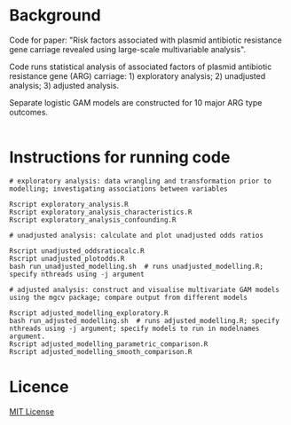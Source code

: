 # Background

Code for paper: "Risk factors associated with plasmid antibiotic resistance gene carriage revealed using large-scale multivariable analysis".<br>

Code runs statistical analysis of associated factors of plasmid antibiotic resistance gene (ARG) carriage: 1) exploratory analysis; 2) unadjusted analysis; 3) adjusted analysis.<br>

Separate logistic GAM models are constructed for 10 major ARG type outcomes.<br>
<br>

# Instructions for running code

```
# exploratory analysis: data wrangling and transformation prior to modelling; investigating associations between variables

Rscript exploratory_analysis.R
Rscript exploratory_analysis_characteristics.R 
Rscript exploratory_analysis_confounding.R

# unadjusted analysis: calculate and plot unadjusted odds ratios

Rscript unadjusted_oddsratiocalc.R
Rscript unadjusted_plotodds.R
bash run_unadjusted_modelling.sh  # runs unadjusted_modelling.R; specify nthreads using -j argument

# adjusted analysis: construct and visualise multivariate GAM models using the mgcv package; compare output from different models

Rscript adjusted_modelling_exploratory.R
bash run_adjusted_modelling.sh  # runs adjusted_modelling.R; specify nthreads using -j argument; specify models to run in modelnames argument.
Rscript adjusted_modelling_parametric_comparison.R
Rscript adjusted_modelling_smooth_comparison.R

```

# Licence
[MIT License](https://en.wikipedia.org/wiki/MIT_License)